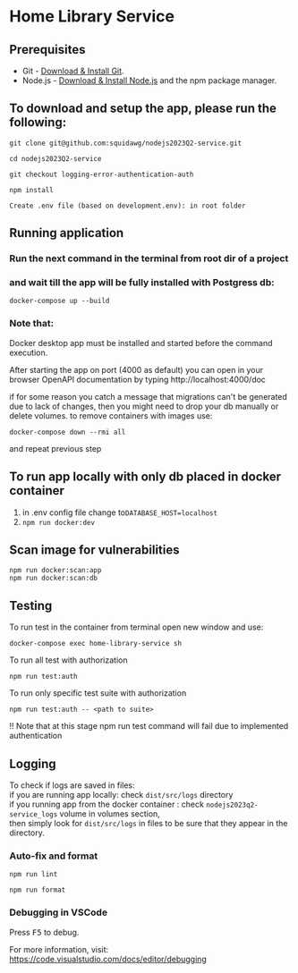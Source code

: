 # Home Library Service

## Prerequisites

- Git - [Download & Install Git](https://git-scm.com/downloads).
- Node.js - [Download & Install Node.js](https://nodejs.org/en/download/) and the npm package manager.

## To download and setup the app, please run the following:
```
git clone git@github.com:squidawg/nodejs2023Q2-service.git
```

```
cd nodejs2023Q2-service
```

```
git checkout logging-error-authentication-auth
```

```
npm install
```

```
Create .env file (based on development.env): in root folder
```

## Running application

### Run the next command in the terminal from root dir of a project 
### and wait till the app will be fully installed with Postgress db:
```
docker-compose up --build
```
### Note that: 
Docker desktop app must be installed and started before the command execution.

After starting the app on port (4000 as default) you can open
in your browser OpenAPI documentation by typing http://localhost:4000/doc

if for some reason you catch a message that migrations can't be generated due to lack of changes, 
then you might need to drop your db manually or delete volumes.
to remove containers with images use:
```
docker-compose down --rmi all
```
and repeat previous step

## To run app locally with only db placed in docker container 
1. in .env config file change to```DATABASE_HOST=localhost```
2. ```npm run docker:dev```
## Scan image for vulnerabilities 

```
npm run docker:scan:app
npm run docker:scan:db
```
## Testing

To run test in the container from terminal open new window and use:

```
docker-compose exec home-library-service sh
```

To run all test with authorization

```
npm run test:auth
```

To run only specific test suite with authorization

```
npm run test:auth -- <path to suite>
```
!! Note that at this stage npm run test command  will fail due to implemented authentication

## Logging

To check if logs are saved in files:\
if you are  running app locally: check `dist/src/logs` directory\
if you running app from the docker container : check  `nodejs2023q2-service_logs` volume in volumes section,\
then simply look for `dist/src/logs` in files to be sure that they appear in the directory.

### Auto-fix and format

```
npm run lint
```

```
npm run format
```

### Debugging in VSCode

Press <kbd>F5</kbd> to debug.

For more information, visit: https://code.visualstudio.com/docs/editor/debugging
